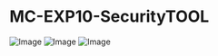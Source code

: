 # MC-EXP10-SecurityTOOL
![Image](https://github.com/user-attachments/assets/4ca2578e-6ff3-4d38-b9be-7e4c2e26c69e)
![Image](https://github.com/user-attachments/assets/3c2db1c7-97f2-42f7-befe-2f009d11a151)
![Image](https://github.com/user-attachments/assets/6328658f-f73d-4d23-b9d4-cf4b9b931d52)
